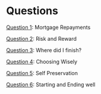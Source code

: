 # Questions

[Question 1](./Q1.md): Mortgage Repayments

[Question 2](./Q2.md): Risk and Reward

[Question 3](./Q3.md): Where did I finish?

[Question 4](./Q4.md): Choosing Wisely

[Question 5](./Q5.md): Self Preservation

[Question 6](./Q6.md): Starting and Ending well